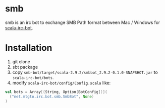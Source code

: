 smb
========
smb is an irc bot to exchange SMB Path format between Mac / Windows for [scala-irc-bot](https://github.com/scala-irc-bot/scala-irc-bot).

# Installation
1. git clone
2. sbt package
3. copy `smb-bot/target/scala-2.9.2/smbbot_2.9.2-0.1.0-SNAPSHOT.jar` to `scala-irc-bot/bots`.
4. modify `scala-irc-bot/config/Config.scala` like:

```scala
val bots = Array[(String, Option[BotConfig])](
  ("net.mtgto.irc.bot.smb.SmbBot", None)
)
```
